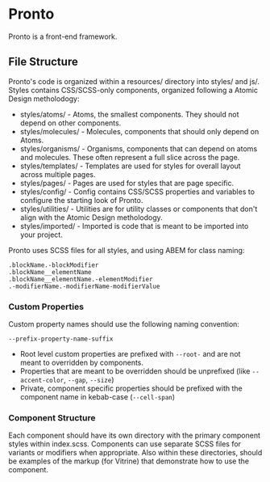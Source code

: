 # Pronto

Pronto is a front-end framework.

## File Structure

Pronto's code is organized within a resources/ directory into styles/ and js/. Styles contains CSS/SCSS-only components, organized following a Atomic Design metholodogy:

* styles/atoms/ - Atoms, the smallest components. They should not depend on other components.
* styles/molecules/ - Molecules, components that should only depend on Atoms.
* styles/organisms/ - Organisms, components that can depend on atoms and molecules. These often represent a full slice across the page.
* styles/templates/ - Templates are used for styles for overall layout across multiple pages.
* styles/pages/ - Pages are used for styles that are page specific.
* styles/config/ - Config contains CSS/SCSS properties and variables to configure the starting look of Pronto.
* styles/utilities/ - Utilities are for utility classes or components that don't align with the Atomic Design metholodogy.
* styles/imported/ - Imported is code that is meant to be imported into your project.

Pronto uses SCSS files for all styles, and using ABEM for class naming:
```
.blockName.-blockModifier
.blockName__elementName
.blockName__elementName.-elementModifier
.-modifierName.-modifierName-modifierValue
```

### Custom Properties

Custom property names should use the following naming convention:
```
--prefix-property-name-suffix
```

* Root level custom properties are prefixed with `--root-` and are not meant to overridden by components.
* Properties that are meant to be overridden should be unprefixed (like `--accent-color`, `--gap`, `--size`)
* Private, component specific properties should be prefixed with the component name in kebab-case (`--cell-span`)

### Component Structure

Each component should have its own directory with the primary component styles within index.scss. Components can use separate SCSS files for variants or modifiers when appropriate. Also within these directories, should be examples of the markup (for Vitrine) that demonstrate how to use the component.
